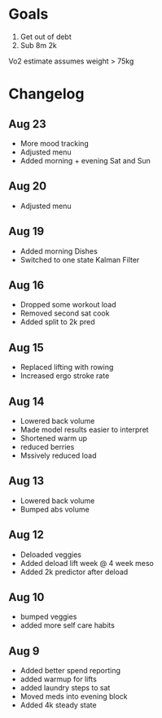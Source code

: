 # Goals
1. Get out of debt
2. Sub 8m 2k

Vo2 estimate assumes weight > 75kg

# Changelog
## Aug 23
- More mood tracking
- Adjusted menu
- Added morning + evening Sat and Sun

## Aug 20
- Adjusted menu

## Aug 19
- Added morning Dishes
- Switched to one state Kalman Filter
## Aug 16
- Dropped some workout load
- Removed second sat cook
- Added split to 2k pred

## Aug 15
- Replaced lifting with rowing
- Increased ergo stroke rate

## Aug 14
- Lowered back volume
- Made model results easier to interpret
- Shortened warm up
- reduced berries
- Mssively reduced load

## Aug 13
- Lowered back volume
- Bumped abs volume

## Aug 12
- Deloaded veggies
- Added deload lift week @ 4 week meso
- Added 2k predictor after deload

## Aug 10
- bumped veggies
- added more self care habits

## Aug 9
- Added better spend reporting
- added warmup for lifts
- added laundry steps to sat
- Moved meds into evening block
- Added 4k steady state
